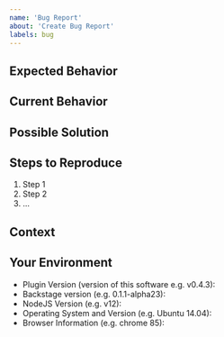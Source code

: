 ```yaml
---
name: 'Bug Report'
about: 'Create Bug Report'
labels: bug
---
```


<!--- Provide a general summary of the issue in the Title above --> 

## Expected Behavior

<!--- Tell us what should happen -->

## Current Behavior

<!--- Tell us what happens instead of the expected behavior -->

## Possible Solution

<!--- Not obligatory, but suggest a fix/reason for the bug, -->
<!--- or ideas as to the implementation of the addition or change -->

## Steps to Reproduce

<!--- Provide a link to a live example, or an unambiguous set of steps to -->
<!--- reproduce this bug. Include code or configuration to reproduce, if relevant -->

1. Step 1
2. Step 2
3. ...

## Context

<!--- How has this issue affected you? What are you trying to accomplish? -->
<!--- Providing context (e.g. links to configuration settings, -->
<!--- stack trace or log data) helps us come up with a solution that is most useful in the real world -->

## Your Environment

<!--- Include as many relevant details about the environment you experienced the bug in -->
<!--- In particular the version of this plugin and the version of backstage you were using  -->
<!--- when you encountered the bug will help us to reproduce your issue. -->

- Plugin Version (version of this software e.g. v0.4.3):
- Backstage version (e.g. 0.1.1-alpha23):
- NodeJS Version (e.g. v12):
- Operating System and Version (e.g. Ubuntu 14.04):
- Browser Information (e.g. chrome 85):
